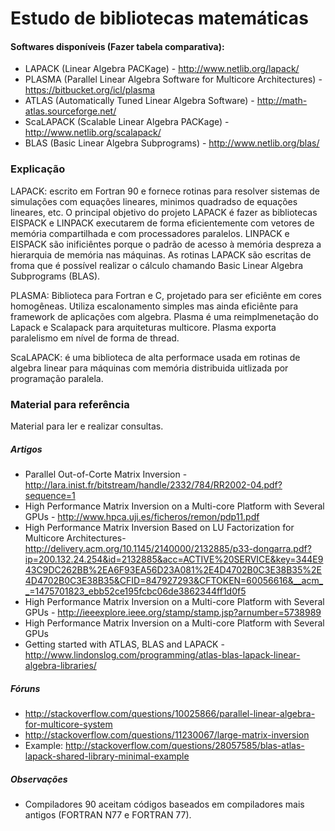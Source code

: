 # Estudo de bibliotecas matemáticas 

#### Softwares disponíveis (Fazer tabela comparativa):
 - LAPACK (Linear Algebra PACKage) -  http://www.netlib.org/lapack/
 - PLASMA (Parallel Linear Algebra Software for Multicore Architectures) - https://bitbucket.org/icl/plasma
 - ATLAS (Automatically Tuned Linear Algebra Software) - http://math-atlas.sourceforge.net/
 - ScaLAPACK (Scalable Linear Algebra PACKage) - http://www.netlib.org/scalapack/
 - BLAS (Basic Linear Algebra Subprograms) - http://www.netlib.org/blas/

### Explicação
LAPACK: escrito em Fortran 90 e fornece rotinas para resolver sistemas de simulações com equações lineares, minimos quadradso de equações lineares, etc. O principal objetivo do projeto LAPACK é fazer as bibliotecas EISPACK e LINPACK executarem de forma eficientemente com vetores de memória compartilhada e com processadores paralelos. LINPACK e EISPACK são inificiêntes porque o padrão de acesso à memória despreza a hierarquia de memória nas máquinas. As rotinas LAPACK são escritas de froma que é possível realizar o cálculo chamando Basic Linear Algebra Subprograms (BLAS).

PLASMA: Biblioteca para Fortran e C, projetado para ser eficiênte em cores homogêneas. Utiliza escalonamento simples mas ainda eficiênte para framework de aplicações com algebra. Plasma é uma reimplmenetação do Lapack e Scalapack para arquiteturas multicore. Plasma exporta paralelismo em nível de forma de thread. 

ScaLAPACK: é uma biblioteca de alta performace usada em rotinas de algebra linear para máquinas com memória distribuida uitlizada por programação paralela.
 
 ### Material para referência 
Material para ler e realizar consultas.
 ##### Artigos
  - Parallel Out-of-Corte Matrix Inversion - http://lara.inist.fr/bitstream/handle/2332/784/RR2002-04.pdf?sequence=1
 - High Performance Matrix Inversion on a Multi-core Platform with Several GPUs - http://www.hpca.uji.es/ficheros/remon/pdp11.pdf
 - High Performance Matrix Inversion Based on LU Factorization for Multicore Architectures- http://delivery.acm.org/10.1145/2140000/2132885/p33-dongarra.pdf?ip=200.132.24.254&id=2132885&acc=ACTIVE%20SERVICE&key=344E943C9DC262BB%2EA6F93EA56D23A081%2E4D4702B0C3E38B35%2E4D4702B0C3E38B35&CFID=847927293&CFTOKEN=60056616&__acm__=1475701823_ebb52ce195fcbc06de3862344ff1d0f5
 - High Performance Matrix Inversion on a Multi-core Platform with Several GPUs - http://ieeexplore.ieee.org/stamp/stamp.jsp?arnumber=5738989
 - High Performance Matrix Inversion on a Multi-core Platform with Several GPUs
 - Getting started with ATLAS, BLAS and LAPACK - http://www.lindonslog.com/programming/atlas-blas-lapack-linear-algebra-libraries/

 ##### Fóruns
 - http://stackoverflow.com/questions/10025866/parallel-linear-algebra-for-multicore-system
 - http://stackoverflow.com/questions/11230067/large-matrix-inversion
 - Example: http://stackoverflow.com/questions/28057585/blas-atlas-lapack-shared-library-minimal-example

 ##### Observações
 - Compiladores 90 aceitam códigos baseados em compiladores mais antigos (FORTRAN N77 e FORTRAN 77).
